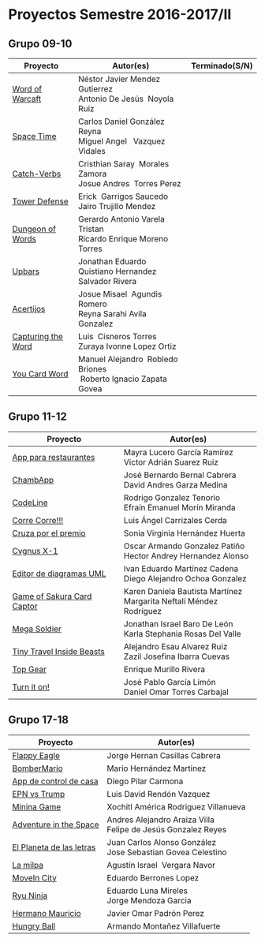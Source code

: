 # Proyectos Semestre 2016-2017/II

## Grupo 09-10
<table>
<thead>
<tr>
<th>Proyecto</th>
<th>Autor(es)</th>
<th>Terminado(S/N)</th>
</tr>
</thead>
<tbody>
<tr><td><a href='https://acominf.github.io/WordOfWarcaft/'>Word of Warcaft</a></td><td>Néstor Javier Mendez Gutierrez<br>Antonio De Jesús  Noyola Ruiz</td></tr>
<tr><td><a href='https://acominf.github.io/SpaceTime/'>Space Time</a></td><td>Carlos Daniel González Reyna<br>Miguel Angel   Vazquez Vidales</td></tr>
<tr><td><a href='https://acominf.github.io/CatchVerbs/'>Catch-Verbs</a></td><td>Cristhian Saray  Morales Zamora<br>Josue Andres  Torres Perez</td></tr>
<tr><td><a href='https://acominf.github.io/TowerDefense/'>Tower Defense</a></td><td>Erick  Garrigos Saucedo<br>Jairo Trujillo Mendez</td></tr>
<tr><td><a href='https://acominf.github.io/DungeonOfWords/'>Dungeon of Words</a></td><td>Gerardo Antonio Varela Tristan<br>Ricardo Enrique Moreno Torres</td></tr>
<tr><td><a href='https://acominf.github.io/Upbars/'>Upbars</a></td><td>Jonathan Eduardo Quistiano Hernandez<br>Salvador Rivera</td></tr>
<tr><td><a href='https://acominf.github.io/Acertijos/'>Acertijos</a></td><td>Josue Misael  Agundis Romero<br>Reyna Sarahi Avila Gonzalez</td></tr>
<tr><td><a href='https://acominf.github.io/CapturingTheWord/'>Capturing the Word</a></td><td>Luis  Cisneros Torres<br>Zuraya Ivonne Lopez Ortiz</td></tr>
<tr><td><a href='https://acominf.github.io/YouCardWord/'>You Card Word</a></td><td>Manuel Alejandro  Robledo Briones<br> Roberto Ignacio Zapata Govea</td></tr>
</tbody>
</table>

## Grupo 11-12
<table>
<thead>
<tr>
<th>Proyecto</th>
<th>Autor(es)</th>
</tr>
</thead>
<tbody>
<tr><td><a href='https://acominf.github.io/AppRestaurante/'>App para restaurantes</a></td><td>Mayra Lucero García Ramírez<br>Victor Adrián Suarez Ruiz</td></tr>
<tr><td><a href='https://acominf.github.io/ChambApp/'>ChambApp</a></td><td>José Bernardo Bernal Cabrera<br>David Andres Garza Medina</td></tr>
<tr><td><a href='https://acominf.github.io/CodeLine/'>CodeLine</a></td><td>Rodrigo Gonzalez Tenorio<br>Efraín Emanuel Morín Miranda</td></tr>
<tr><td><a href='https://acominf.github.io/CorreCorre/'>Corre Corre!!!</a></td><td>Luis Ángel Carrizales Cerda</td></tr>
<tr><td><a href='https://acominf.github.io/CruzaPorElPremio/'>Cruza por el premio</a></td><td>Sonia Virginia Hernández Huerta</td></tr>
<tr><td><a href='https://acominf.github.io/CygnusX-1/'>Cygnus X-1</a></td><td>Oscar Armando Gonzalez Patiño<br>Hector Andrey Hernandez Alonso</td></tr>
<tr><td><a href='https://acominf.github.io/EditorUML/'>Editor de diagramas UML</a></td><td>Ivan Eduardo Martínez Cadena<br>Diego Alejandro Ochoa Gonzalez</td></tr>
<tr><td><a href='https://acominf.github.io/GameOfSakura/'>Game of Sakura Card Captor</a></td><td>Karen Daniela Bautista Martínez<br>Margarita Neftalí Méndez Rodríguez</td></tr>
<tr><td><a href='https://acominf.github.io/MegaSoldier/'>Mega Soldier</a></td><td>Jonathan Israel Baro De León<br>Karla Stephania Rosas Del Valle</td></tr>
<tr><td><a href='https://acominf.github.io/TinyTravel/'>Tiny Travel Inside Beasts</a></td><td>Alejandro Esau Alvarez Ruiz<br>Zazil Josefina Ibarra Cuevas</td></tr>
<tr><td><a href='https://acominf.github.io/TopGear/'>Top Gear</a></td><td>Enrique Murillo Rivera</td></tr>
<tr><td><a href='https://acominf.github.io/TurnItOn/'>Turn it on!</a></td><td>José Pablo García Limón<br>Daniel Omar Torres Carbajal</td></tr>
</tbody>
</table>


## Grupo 17-18
<table>
<thead>
<tr>
<th>Proyecto</th>
<th>Autor(es)</th>
</tr>
</thead>
<tbody>
<tr><td><a href='https://acominf.github.io/FlappyEagle/'>Flappy Eagle</a></td><td>Jorge Hernan Casillas Cabrera</td></tr>
<tr><td><a href='https://acominf.github.io/BomberMario/'>BomberMario</a></td><td>Mario Hernández Martinez</td></tr>
<tr><td><a href='https://acominf.github.io/AppControlCasa/'>App de control de casa</a></td><td>Diego Pilar Carmona</td></tr>
<tr><td><a href='https://acominf.github.io/EPNvsTrump/'>EPN vs Trump</a></td><td>Luis David Rendón Vazquez</td></tr>
<tr><td><a href='https://acominf.github.io/MininaGame/'>Minina Game</a></td><td>Xochitl América Rodriguez Villanueva</td></tr>
<tr><td><a href='https://acominf.github.io/AdventureInSpace/'>Adventure in the Space</a></td><td>Andres Alejandro Araiza Villa<br>Felipe de Jesús Gonzalez Reyes</td></tr>
<tr><td><a href='https://acominf.github.io/PlanetaDeLetras/'>El Planeta de las letras</a></td><td>Juan Carlos Alonso González<br>Jose Sebastian Govea Celestino</td></tr>
<tr><td><a href='https://acominf.github.io/LaMilpa/'>La milpa</a></td><td>Agustín Israel  Vergara Navor</td></tr>
<tr><td><a href='https://acominf.github.io/MoveInCity/'>MoveIn City</a></td><td>Eduardo Berrones Lopez</td></tr>
<tr><td><a href='https://acominf.github.io/RyuNinja/'>Ryu Ninja</a></td><td>Eduardo Luna Mireles<br>Jorge Mendoza Garcia</td></tr>
<tr><td><a href='https://acominf.github.io/HermanoMauricio/'>Hermano Mauricio</a></td><td>Javier Omar Padrón Perez</td></tr>
<tr><td><a href='https://acominf.github.io/HungryBall/'>Hungry Ball</a></td><td>Armando Montañez Villafuerte</td></tr>
</tbody>
</table>
